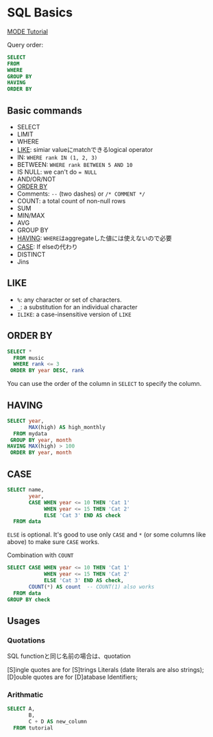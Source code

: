 # SQL Basics

[MODE Tutorial](https://mode.com/sql-tutorial/)

Query order:
```sql
SELECT
FROM
WHERE
GROUP BY
HAVING
ORDER BY
```

## Basic commands

* SELECT
* LIMIT
* WHERE
* [LIKE](#like): simiar valueにmatchできるlogical operator
* IN: `WHERE rank IN (1, 2, 3)`
* BETWEEN: `WHERE rank BETWEEN 5 AND 10`
* IS NULL: we can't do `= NULL`
* AND/OR/NOT
* [ORDER BY](#order-by)
* Comments: `--` (two dashes) or `/* COMMENT */`
* COUNT: a total count of non-null rows
* SUM
* MIN/MAX
* AVG
* GROUP BY
* [HAVING](#having): `WHERE`はaggregateした値には使えないので必要
* [CASE](#case): If elseの代わり
* DISTINCT
* Jins


## LIKE

* `%`: any character or set of characters.
* `_`: a substitution for an individual character
* `ILIKE`: a case-insensitive version of `LIKE`

## ORDER BY

```sql
SELECT *
  FROM music
  WHERE rank <= 3
 ORDER BY year DESC, rank
```
You can use the order of the column in `SELECT` to specify the column.


## HAVING
```sql
SELECT year,
       MAX(high) AS high_monthly
  FROM mydata
 GROUP BY year, month
HAVING MAX(high) > 100
 ORDER BY year, month
```

## CASE

```sql
SELECT name,
       year,
       CASE WHEN year <= 10 THEN 'Cat 1'
            WHEN year <= 15 THEN 'Cat 2'
            ELSE 'Cat 3' END AS check
  FROM data
```
`ELSE` is optional. It's good to use only `CASE` and `*` (or some columns like above) to make sure `CASE` works.


Combination with `COUNT`
```sql
SELECT CASE WHEN year <= 10 THEN 'Cat 1'
            WHEN year <= 15 THEN 'Cat 2'
            ELSE 'Cat 3' END AS check,
       COUNT(*) AS count  -- COUNT(1) also works
  FROM data
GROUP BY check
```


## Usages

### Quotations
SQL functionと同じ名前の場合は、quotation

[S]ingle quotes are for [S]trings Literals (date literals are also strings);
[D]ouble quotes are for [D]atabase Identifiers;

### Arithmatic
```sql
SELECT A,
       B,
       C + D AS new_column
  FROM tutorial
```

